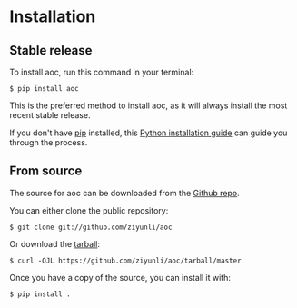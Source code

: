 # Installation

## Stable release

To install aoc, run this command in your
terminal:

``` console
$ pip install aoc
```

This is the preferred method to install aoc, as it will always install the most recent stable release.

If you don't have [pip][] installed, this [Python installation guide][]
can guide you through the process.

## From source

The source for aoc can be downloaded from
the [Github repo][].

You can either clone the public repository:

``` console
$ git clone git://github.com/ziyunli/aoc
```

Or download the [tarball][]:

``` console
$ curl -OJL https://github.com/ziyunli/aoc/tarball/master
```

Once you have a copy of the source, you can install it with:

``` console
$ pip install .
```

  [pip]: https://pip.pypa.io
  [Python installation guide]: http://docs.python-guide.org/en/latest/starting/installation/
  [Github repo]: https://github.com/%7B%7B%20cookiecutter.github_username%20%7D%7D/%7B%7B%20cookiecutter.project_slug%20%7D%7D
  [tarball]: https://github.com/%7B%7B%20cookiecutter.github_username%20%7D%7D/%7B%7B%20cookiecutter.project_slug%20%7D%7D/tarball/master
